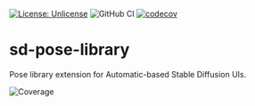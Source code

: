 [![License: Unlicense](https://img.shields.io/badge/license-Unlicense-blue.svg)](http://unlicense.org/)
![GitHub CI](https://github.com/n15g/sd-pose-library/actions/workflows/ci.yaml/badge.svg)
[![codecov](https://codecov.io/gh/n15g/sd-pose-library/branch/main/graph/badge.svg?token=1SV7S2D3BU)](https://codecov.io/gh/n15g/sd-pose-library)

# sd-pose-library
Pose library extension for Automatic-based Stable Diffusion UIs.

![Coverage](https://codecov.io/gh/n15g/sd-pose-library/branch/main/graphs/sunburst.svg?token=1SV7S2D3BU)
